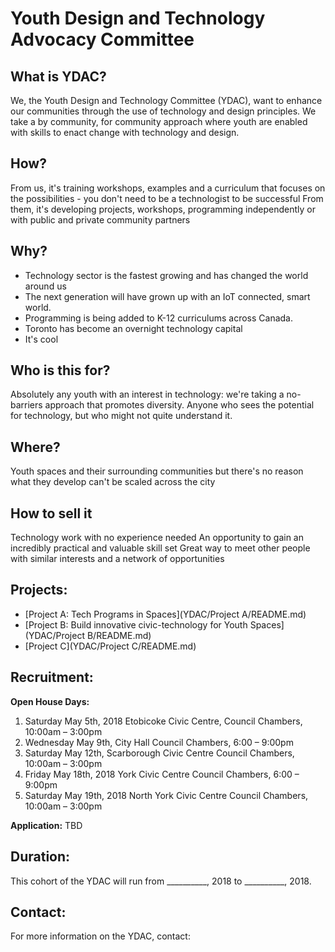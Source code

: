 # Youth Design and Technology Advocacy Committee 
## What is YDAC? 
We, the Youth Design and Technology Committee (YDAC), want to enhance our communities through the use of technology and design principles. We take a by community, for community approach where youth are enabled with skills to enact change with technology and design. 

## How?
From us, it's training workshops, examples and a curriculum that focuses on the possibilities - you don't need to be a technologist to be successful
From them, it's developing projects, workshops, programming independently or with public and private community partners

## Why?

* Technology sector is the fastest growing and has changed the world around us
* The next generation will have grown up with an IoT connected, smart world.
* Programming is being added to K-12 curriculums across Canada.
* Toronto has become an overnight technology capital
* It's cool

## Who is this for? 
Absolutely any youth with an interest in technology: we're taking a no-barriers approach that promotes diversity.
Anyone who sees the potential for technology, but who might not quite understand it. 

## Where?

Youth spaces and their surrounding communities but there's no reason what they develop can't be scaled across the city

## How to sell it

Technology work with no experience needed
An opportunity to gain an incredibly practical and valuable skill set
Great way to meet other people with similar interests and a network of opportunities

## Projects: 
* [Project A: Tech Programs in Spaces](YDAC/Project A/README.md)
* [Project B: Build innovative civic-technology for Youth Spaces](YDAC/Project B/README.md)
* [Project C](YDAC/Project C/README.md)

## Recruitment: 
**Open House Days:**
1. Saturday May 5th, 2018 Etobicoke Civic Centre, Council Chambers, 10:00am – 3:00pm
2. Wednesday May 9th, City Hall Council Chambers, 6:00 – 9:00pm
3. Saturday May 12th, Scarborough Civic Centre Council Chambers, 10:00am – 3:00pm
4. Friday May 18th, 2018 York Civic Centre Council Chambers, 6:00 – 9:00pm
5. Saturday May 19th, 2018 North York Civic Centre Council Chambers, 10:00am – 3:00pm

**Application:** TBD

## Duration:  

This cohort of the YDAC will run from __________, 2018 to __________, 2018. 

## Contact:
For more information on the YDAC, contact: 
